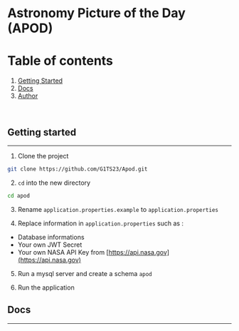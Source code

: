 # Astronomy Picture of the Day (APOD)

# Table of contents
1. [Getting Started](#getting_started)
2. [Docs](#docs)
3. [Author](#author)

&nbsp;
## Getting started <a name="getting_started"></a>

___
1. Clone the project
```bash
git clone https://github.com/G1TS23/Apod.git
```
2. `cd` into the new directory
```bash
cd apod
```
3. Rename `application.properties.example` to `application.properties`


4. Replace information in `application.properties` such as :
* Database informations
* Your own JWT Secret
* Your own NASA API Key from [https://api.nasa.gov](https://api.nasa.gov)


5. Run a mysql server and create a schema `apod`


6. Run the application

## Docs <a name="docs"></a>

---

